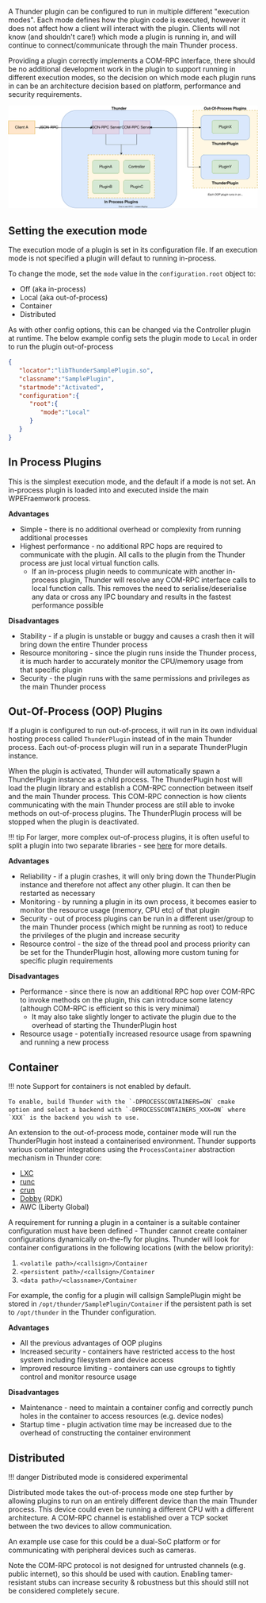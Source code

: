 A Thunder plugin can be configured to run in multiple different "execution modes". Each mode defines how the plugin code is executed, however it does not affect how a client will interact with the plugin. Clients will not know (and shouldn't care!) which mode a plugin is running in, and will continue to connect/communicate through the main Thunder process.

Providing a plugin correctly implements a COM-RPC interface, there should be no additional development work in the plugin to support running in different execution modes, so the decision on which mode each plugin runs in can be an architecture decision based on platform, performance and security requirements.

![Diagram showing plugins running in and out of process, and a client connecting to Thunder over JSON-RPC](../assets/simple_execution_modes.drawio.svg)

## Setting the execution mode

The execution mode of a plugin is set in its configuration file. If an execution mode is not specified a plugin will defaut to running in-process. 

To change the mode, set the `mode` value in the `configuration.root` object to:

* Off (aka in-process)
* Local (aka out-of-process)
* Container
* Distributed

As with other config options, this can be changed via the Controller plugin at runtime. The below example config sets the plugin mode to `Local` in order to run the plugin out-of-process

```json
{
   "locator":"libThunderSamplePlugin.so",
   "classname":"SamplePlugin",
   "startmode":"Activated",
   "configuration":{
      "root":{
         "mode":"Local"
      }
   }
}
```

## In Process Plugins

This is the simplest execution mode, and the default if a mode is not set. An in-process plugin is loaded into and executed inside the main WPEFraemwork process.

**Advantages**

* Simple - there is no additional overhead or complexity from running additional processes
* Highest performance - no additional RPC hops are required to communicate with the plugin. All calls to the plugin from the Thunder process are just local virtual function calls.
    * If an in-process plugin needs to communicate with another in-process plugin, Thunder will resolve any COM-RPC interface calls to local function calls. This removes the need to serialise/deserialise any data or cross any IPC boundary and results in the fastest performance possible

**Disadvantages**

* Stability - if a plugin is unstable or buggy and causes a crash then it will bring down the entire Thunder process
* Resource monitoring - since the plugin runs inside the Thunder process, it is much harder to accurately monitor the CPU/memory usage from that specific plugin
* Security - the plugin runs with the same permissions and privileges as the main Thunder process

## Out-Of-Process (OOP) Plugins

If a plugin is configured to run out-of-process, it will run in its own individual hosting process called `ThunderPlugin` instead of in the main Thunder process. Each out-of-process plugin will run in a separate ThunderPlugin instance.

When the plugin is activated, Thunder will automatically spawn a ThunderPlugin instance as a child process. The ThunderPlugin host will load the plugin library and establish a COM-RPC connection between itself and the main Thunder process. This COM-RPC connection is how clients communicating with the main Thunder process are still able to invoke methods on out-of-process plugins. The ThunderPlugin process will be stopped when the plugin is deactivated.

!!! tip
	For larger, more complex out-of-process plugins, it is often useful to split a plugin into two separate libraries - see [here](../split-implementation) for more details.

**Advantages**

* Reliability - if a plugin crashes, it will only bring down the ThunderPlugin instance and therefore not affect any other plugin. It can then be restarted as necessary
* Monitoring - by running a plugin in its own process, it becomes easier to monitor the resource usage (memory, CPU etc) of that plugin
* Security - out of process plugins can be run in a different user/group to the main Thunder process (which might be running as root) to reduce the privileges of the plugin and increase security
* Resource control - the size of the thread pool and process priority can be set for the ThunderPlugin host, allowing more custom tuning for specific plugin requirements

**Disadvantages**

* Performance - since there is now an additional RPC hop over COM-RPC to invoke methods on the plugin, this can introduce some latency (although COM-RPC is efficient so this is very minimal)
    * It may also take slightly longer to activate the plugin due to the overhead of starting the ThunderPlugin host
* Resource usage - potentially increased resource usage from spawning and running a new process

## Container

!!! note
	Support for containers is not enabled by default.
	
	To enable, build Thunder with the `-DPROCESSCONTAINERS=ON` cmake option and select a backend with `-DPROCESSCONTAINERS_XXX=ON` where `XXX` is the backend you wish to use.

An extension to the out-of-process mode, container mode will run the ThunderPlugin host instead a containerised environment.  Thunder supports various container integrations using the `ProcessContainer` abstraction mechanism in Thunder core:

- [LXC ](https://linuxcontainers.org/)
- [runc](https://github.com/opencontainers/runc)
- [crun](https://github.com/containers/crun)
- [Dobby](https://github.com/rdkcentral/Dobby) (RDK)
- AWC (Liberty Global)

A requirement for running a plugin in a container is a suitable container configuration must have been defined - Thunder cannot create container configurations dynamically on-the-fly for plugins. Thunder will look for container configurations in the following locations (with the below priority):

1. `<volatile path>/<callsign>/Container`
1. `<persistent path>/<callsign>/Container`
1. `<data path>/<classname>/Container`

For example, the config for a plugin will callsign SamplePlugin might be stored in `/opt/thunder/SamplePlugin/Container` if the persistent path is set to `/opt/thunder` in the Thunder configuration.

**Advantages**

* All the previous advantages of OOP plugins
* Increased security - containers have restricted access to the host system including filesystem and device access
* Improved resource limiting - containers can use cgroups to tightly control and monitor resource usage

**Disadvantages**

* Maintenance - need to maintain a container config and correctly punch holes in the container to access resources (e.g. device nodes)
* Startup time - plugin activation time may be increased due to the overhead of constructing the container environment

## Distributed

!!! danger
	Distributed mode is considered experimental

Distributed mode takes the out-of-process mode one step further by allowing plugins to run on an entirely different device than the main Thunder process. This device could even be running a different CPU with a different architecture. A COM-RPC channel is established over a TCP socket between the two devices to allow communication.

An example use case for this could be a dual-SoC platform or for communicating with peripheral devices such as cameras.

Note the COM-RPC protocol is not designed for untrusted channels (e.g. public internet), so this should be used with caution. Enabling tamer-resistant stubs can increase security & robustness but this should still not be considered completely secure.



